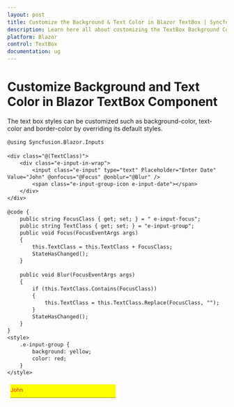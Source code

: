 ```yaml
---
layout: post
title: Customize the Background & Text Color in Blazor TextBox | Syncfusion
description: Learn here all about customizing the TextBox Background Color and Text Color in Syncfusion Blazor TextBox component and more.
platform: Blazor
control: TextBox
documentation: ug
---
```


# Customize Background and Text Color in Blazor TextBox Component

The text box styles can be customized such as background-color, text-color and border-color by overriding its default styles.

```cshtml
@using Syncfusion.Blazor.Inputs

<div class="@(TextClass)">
    <div class="e-input-in-wrap">
        <input class="e-input" type="text" Placeholder="Enter Date" Value="John" @onfocus="@Focus" @onblur="@Blur" />
        <span class="e-input-group-icon e-input-date"></span>
    </div>
</div>

@code {
    public string FocusClass { get; set; } = " e-input-focus";
    public string TextClass { get; set; } = "e-input-group";
    public void Focus(FocusEventArgs args)
    {
        this.TextClass = this.TextClass + FocusClass;
        StateHasChanged();
    }

    public void Blur(FocusEventArgs args)
    {
        if (this.TextClass.Contains(FocusClass))
        {
            this.TextClass = this.TextClass.Replace(FocusClass, "");
        }
        StateHasChanged();
    }
}
<style>
    .e-input-group {
        background: yellow;
        color: red;
    }
</style>
```

![Blazor TextBox with Custom Background and Text Color](../images/blazor-textbox-custom-style.png)